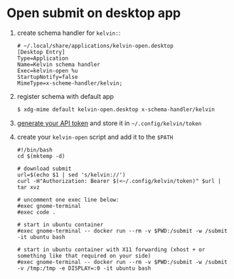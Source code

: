 # Open submit on desktop app

1. create schema handler for `kelvin:`:
   ```
   # ~/.local/share/applications/kelvin-open.desktop
   [Desktop Entry]
   Type=Application
   Name=Kelvin schema handler
   Exec=kelvin-open %u
   StartupNotify=false
   MimeType=x-scheme-handler/kelvin;
   ```

2. register schema with default app

   ```sh
   $ xdg-mime default kelvin-open.desktop x-schema-handler/kelvin
   ```
3. <a href="https://kelvin.cs.vsb.cz/api_token">generate your API token</a> and store it in `~/.config/kelvin/token`

4. create your `kelvin-open` script and add it to the `$PATH`
   ```
   #!/bin/bash
   cd $(mktemp -d)

   # download submit
   url=$(echo $1 | sed 's/kelvin://')
   curl -H"Authorization: Bearer $(<~/.config/kelvin/token)" $url | tar xvz

   # uncomment one exec line below:
   #exec gnome-terminal
   #exec code .

   # start in ubuntu container
   #exec gnome-terminal -- docker run --rm -v $PWD:/submit -w /submit -it ubuntu bash

   # start in ubuntu container with X11 forwarding (xhost + or something like that required on your side)
   #exec gnome-terminal -- docker run --rm -v $PWD:/submit -w /submit -v /tmp:/tmp -e DISPLAY=:0 -it ubuntu bash
   ```


